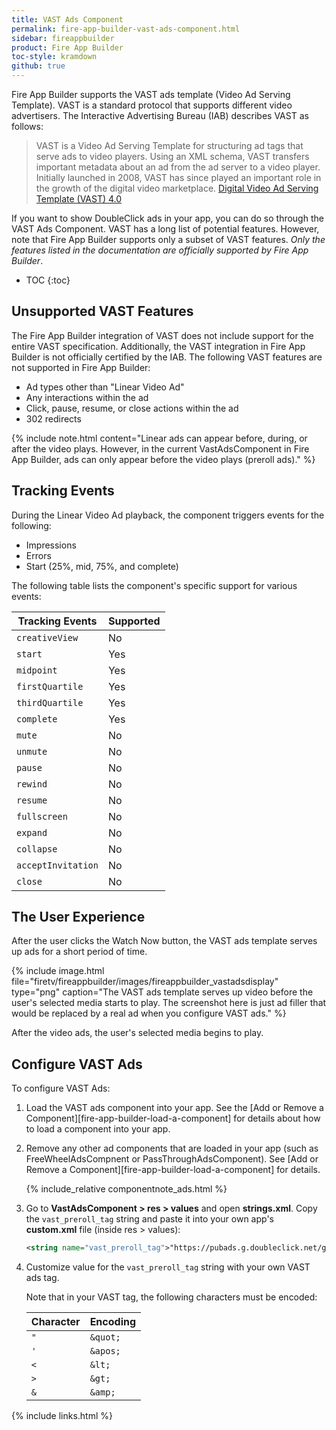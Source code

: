 ```yaml
---
title: VAST Ads Component
permalink: fire-app-builder-vast-ads-component.html
sidebar: fireappbuilder
product: Fire App Builder
toc-style: kramdown
github: true
---
```


<style>
table.small {
max-width: 300px;
}
</style>


Fire App Builder supports the VAST ads template (Video Ad Serving Template). VAST is a standard protocol that supports different video advertisers. The Interactive Advertising Bureau (IAB) describes VAST as follows:

>VAST is a Video Ad Serving Template for structuring ad tags that serve ads to video players. Using an XML schema, VAST transfers important metadata about an ad from the ad server to a video player. Initially launched in 2008, VAST has since played an important role in the growth of the digital video marketplace. [Digital Video Ad Serving Template (VAST) 4.0](http://www.iab.com/guidelines/digital-video-ad-serving-template-vast-4-0/)

If you want to show DoubleClick ads in your app, you can do so through the VAST Ads Component. VAST has a long list of potential features. However, note that Fire App Builder supports only a subset of VAST features. *Only the features listed in the documentation are officially supported by Fire App Builder*. 

* TOC
{:toc}

## Unsupported VAST Features

The Fire App Builder integration of VAST does not include support for the entire VAST specification. Additionally, the VAST integration in Fire App Builder is not officially certified by the IAB. The following VAST features are not supported in Fire App Builder:

*  Ad types other than "Linear Video Ad"
*  Any interactions within the ad
*  Click, pause, resume, or close actions within the ad
*  302 redirects

{% include note.html content="Linear ads can appear before, during, or after the video plays. However, in the current VastAdsComponent in Fire App Builder, ads can only appear before the video plays (preroll ads)." %}

## Tracking Events

During the Linear Video Ad playback, the component triggers events for the following:

*  Impressions
*  Errors
*  Start (25%, mid, 75%, and complete)

The following table lists the component's specific support for various events:

<table class="grid">
  <thead>
    <tr>
      <th>Tracking Events</th>
      <th>Supported</th>
    </tr>
  </thead>
  <tbody>
    <tr>
      <td><code class="highlighter-rouge">creativeView</code></td>
      <td>No</td>
    </tr>
    <tr>
      <td><code class="highlighter-rouge">start</code></td>
      <td>Yes</td>
    </tr>
    <tr>
      <td><code class="highlighter-rouge">midpoint</code></td>
      <td>Yes</td>
    </tr>
    <tr>
      <td><code class="highlighter-rouge">firstQuartile</code></td>
      <td>Yes</td>
    </tr>
    <tr>
      <td><code class="highlighter-rouge">thirdQuartile</code></td>
      <td>Yes</td>
    </tr>
    <tr>
      <td><code class="highlighter-rouge">complete</code></td>
      <td>Yes</td>
    </tr>
    <tr>
      <td><code class="highlighter-rouge">mute</code></td>
      <td>No</td>
    </tr>
    <tr>
      <td><code class="highlighter-rouge">unmute</code></td>
      <td>No</td>
    </tr>
    <tr>
      <td><code class="highlighter-rouge">pause</code></td>
      <td>No</td>
    </tr>
    <tr>
      <td><code class="highlighter-rouge">rewind</code></td>
      <td>No</td>
    </tr>
    <tr>
      <td><code class="highlighter-rouge">resume</code></td>
      <td>No</td>
    </tr>
    <tr>
      <td><code class="highlighter-rouge">fullscreen</code></td>
      <td>No</td>
    </tr>
    <tr>
      <td><code class="highlighter-rouge">expand</code></td>
      <td>No</td>
    </tr>
    <tr>
      <td><code class="highlighter-rouge">collapse</code></td>
      <td>No</td>
    </tr>
    <tr>
      <td><code class="highlighter-rouge">acceptInvitation</code></td>
      <td>No</td>
    </tr>
    <tr>
      <td><code class="highlighter-rouge">close</code></td>
      <td>No</td>
    </tr>
  </tbody>
</table>

## The User Experience

After the user clicks the Watch Now button, the VAST ads template serves up ads for a short period of time.

{% include image.html file="firetv/fireappbuilder/images/fireappbuilder_vastadsdisplay" type="png" caption="The VAST ads template serves up video before the user's selected media starts to play. The screenshot here is just ad filler that would be replaced by a real ad when you configure VAST ads." %}

After the video ads, the user's selected media begins to play.

## Configure VAST Ads

To configure VAST Ads:

1.  Load the VAST ads component into your app. See the [Add or Remove a Component][fire-app-builder-load-a-component] for details about how to load a component into your app.
2.  Remove any other ad components that are loaded in your app (such as FreeWheelAdsCompnent or PassThroughAdsComponent). See [Add or Remove a Component][fire-app-builder-load-a-component] for details.

    {% include_relative componentnote_ads.html %}

2.  Go to **VastAdsComponent > res > values** and open **strings.xml**. Copy the `vast_preroll_tag` string and paste it into your own app's **custom.xml** file (inside res > values):

    ```xml
    <string name="vast_preroll_tag">"https://pubads.g.doubleclick.net/gampad/ads?sz=640x480&amp;iu=/124319096/external/single_ad_samples&amp;ciu_szs=300x250&amp;impl=s&amp;gdfp_req=1&amp;env=vp&amp;output=vast&amp;unviewed_position_start=1&amp;cust_params=deployment%3Ddevsite%26sample_ct%3Dlinear&amp;correlator="</string>
    ```

3.  Customize value for the `vast_preroll_tag` string with your own VAST ads tag.

    Note that in your VAST tag, the following characters must be encoded:

    <table class="small">
      <thead>
        <tr>
          <th>Character</th>
          <th>Encoding</th>
        </tr>
      </thead>
      <tbody>
        <tr>
          <td><code class="highlighter-rouge">"</code></td>
          <td><code class="highlighter-rouge">&amp;quot;</code></td>
        </tr>
        <tr>
          <td><code class="highlighter-rouge">'</code></td>
          <td><code class="highlighter-rouge">&amp;apos;</code></td>
        </tr>
        <tr>
          <td><code class="highlighter-rouge">&lt;</code></td>
          <td><code class="highlighter-rouge">&amp;lt;</code></td>
        </tr>
        <tr>
          <td><code class="highlighter-rouge">&gt;</code></td>
          <td><code class="highlighter-rouge">&amp;gt;</code></td>
        </tr>
        <tr>
          <td><code class="highlighter-rouge">&amp;</code></td>
          <td><code class="highlighter-rouge">&amp;amp;</code></td>
        </tr>
      </tbody>
    </table>

{% include links.html %}
